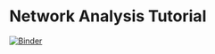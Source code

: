 # Network Analysis Tutorial 

[![Binder](https://mybinder.org/badge_logo.svg)](https://mybinder.org/v2/gh/nomcomm/communication_health_networks/master)
